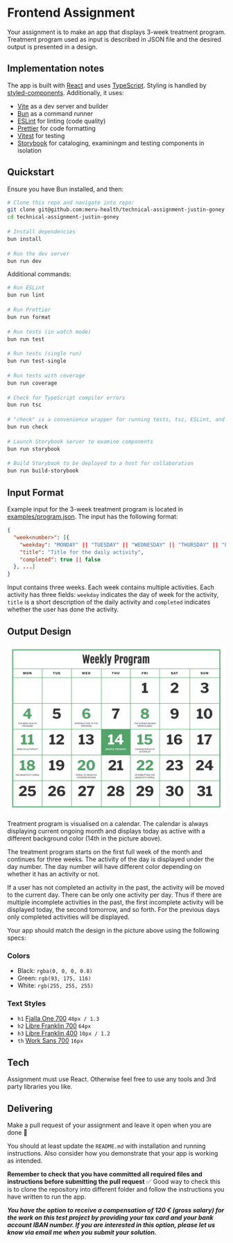 # Frontend Assignment

Your assignment is to make an app that displays 3-week treatment program. Treatment program used as input is described in JSON file and the desired output is presented in a design.

## Implementation notes

The app is built with [React](https://react.dev/) and uses [TypeScript](https://www.typescriptlang.org/). Styling is handled by [styled-components](https://styled-components.com/). Additionally, it uses:

- [Vite](https://vitejs.dev/) as a dev server and builder
- [Bun](https://bun.sh/) as a command runner
- [ESLint](https://eslint.org/) for linting (code quality)
- [Prettier](https://prettier.io/) for code formatting
- [Vitest](https://vitest.dev/) for testing
- [Storybook](https://storybook.js.org/) for cataloging, examiningm and testing components in isolation

## Quickstart

Ensure you have Bun installed, and then:

```bash
# Clone this repo and navigate into repo:
git clone git@github.com:meru-health/technical-assignment-justin-goney.git
cd technical-assignment-justin-goney

# Install dependencies
bun install

# Run the dev server
bun run dev
```

Additional commands:

```bash
# Run ESLint
bun run lint

# Run Prettier
bun run format

# Run tests (in watch mode)
bun run test

# Run tests (single run)
bun run test-single

# Run tests with coverage
bun run coverage

# Check for TypeScript compiler errors
bun run tsc

# "check" is a convenience wrapper for running tests, tsc, ESLint, and Prettier all in one go
bun run check

# Launch Storybook server to examine components
bun run storybook

# Build Storybook to be deployed to a host for collaboration
bun run build-storybook
```

## Input Format

Example input for the 3-week treatment program is located in [examples/program.json](examples/program.json). The input has the following format:

```json
{
  "week<number>": [{
    "weekday": "MONDAY" || "TUESDAY" || "WEDNESDAY" || "THURSDAY" || "FRIDAY" || "SATURDAY" || "SUNDAY",
    "title": "Title for the daily activity",
    "completed": true || false
  }, ...]
}
```

Input contains three weeks. Each week contains multiple activities. Each activity has three fields: `weekday` indicates the day of week for the activity, `title` is a short description of the daily activity and `completed` indicates whether the user has done the activity.

## Output Design

![](examples/design.png)

Treatment program is visualised on a calendar. The calendar is always displaying current ongoing month and displays today as active with a different background color (14th in the picture above).

The treatment program starts on the first full week of the month and continues for three weeks. The activity of the day is displayed under the day number. The day number will have different color depending on whether it has an activity or not.

If a user has not completed an activity in the past, the activity will be moved to the current day. There can be only one activity per day. Thus if there are multiple incomplete activities in the past, the first incomplete activity will be displayed today, the second tomorrow, and so forth. For the previous days only completed activities will be displayed.

Your app should match the design in the picture above using the following specs:

### Colors

- Black: `rgba(0, 0, 0, 0.8)`
- Green: `rgb(93, 175, 116)`
- White: `rgb(255, 255, 255)`

### Text Styles

- `h1` [Fjalla One 700](https://fonts.google.com/?query=Fjalla+One) `48px / 1.3`
- `h2` [Libre Franklin 700](https://fonts.google.com/?query=Libre+Franklin) `64px`
- `h3` [Libre Franklin 400](https://fonts.google.com/?query=Libre+Franklin) `10px / 1.2`
- `th` [Work Sans 700](https://fonts.google.com/?query=Work+Sans) `16px`

## Tech

Assignment must use React. Otherwise feel free to use any tools and 3rd party libraries you like.

## Delivering

Make a pull request of your assignment and leave it open when you are done :slightly_smiling_face:

You should at least update the `README.md` with installation and running instructions. Also consider how you demonstrate that your app is working as intended.

**Remember to check that you have committed all required files and instructions before submitting the pull request** :white_check_mark: Good way to check this is to clone the repository into different folder and follow the instructions you have written to run the app.

**_You have the option to receive a compensation of 120 € (gross salary) for the work on this test project by providing your tax card and your bank account IBAN number. If you are interested in this option, please let us know via email me when you submit your solution._**
